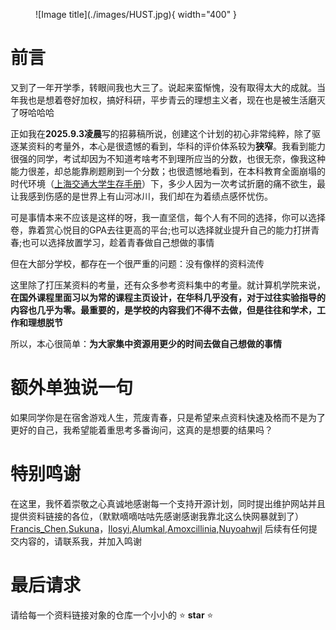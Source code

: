 <figure markdown>
  ![Image title](./images/HUST.jpg){ width="400" }
</figure>

# 前言

又到了一年开学季，转眼间我也大三了。说起来蛮惭愧，没有取得太大的成就。当年我也是想着卷好加权，搞好科研，平步青云的理想主义者，现在也是被生活磨灭了呀哈哈哈

正如我在**2025.9.3凌晨**写的招募稿所说，创建这个计划的初心非常纯粹，除了驱逐某资料的考量外，本心是很遗憾的看到，华科的评价体系较为**狭窄**。我看到能力很强的同学，考试却因为不知道考啥考不到理所应当的分数，也很无奈，像我这种能力很差，却总能靠刷题刷到一个分数；也很遗憾地看到，在本科教育全面崩塌的时代环境（[上海交通大学生存手册](https://github.com/SurviveSJTU/SurviveSJTUManual/blob/master/SUMMARY.md)）下，多少人因为一次考试折磨的痛不欲生，最让我感到伤感的是世界上有山河冰川，我们却在为着绩点感怀忧伤。

可是事情本来不应该是这样的呀，我一直坚信，每个人有不同的选择，你可以选择卷，靠着赏心悦目的GPA去往更高的平台;也可以选择就业提升自己的能力打拼青春;也可以选择放置学习，趁着青春做自己想做的事情

但在大部分学校，都存在一个很严重的问题：没有像样的资料流传

这里除了打压某资料的考量，还有众多参考资料集中的考量。就计算机学院来说，**在国外课程里面习以为常的课程主页设计，在华科几乎没有，对于过往实验指导的内容也几乎为零。最重要的，是学校的内容我们不得不去做，但是往往和学术，工作和理想脱节**

所以，本心很简单：**为大家集中资源用更少的时间去做自己想做的事情**

# 额外单独说一句

如果同学你是在宿舍游戏人生，荒废青春，只是希望来点资料快速及格而不是为了更好的自己，我希望能着重思考多番询问，这真的是想要的结果吗？

# 特别鸣谢

在这里，我怀着崇敬之心真诚地感谢每一个支持开源计划，同时提出维护网站并且提供资料链接的各位，（默默嘀嘀咕咕先感谢感谢我靠北这么快网暴就到了）[Francis_Chen](https://github.com/YuhangChen1),[Sukuna](https://github.com/SukunaShinmyoumaru-hust)，[Ilosyi](https://github.com/Ilosyi),[Alumkal](https://github.com/alumkal),[Amoxcillinia](https://github.com/Amoxcillinia),[Nuyoahwjl](https://github.com/Nuyoahwjl)
后续有任何提交内容的，请联系我，并加入鸣谢

# 最后请求

请给每一个资料链接对象的仓库一个小小的 ⭐ **star** ⭐